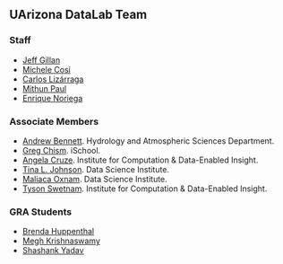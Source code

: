 ## UArizona DataLab Team

### Staff

* [Jeff Gillan](https://www.datascience.arizona.edu/person/jeffrey-gillan)
* [Michele Cosi](https://www.datascience.arizona.edu/person/michele-cosi)
* [Carlos Lizárraga](https://www.datascience.arizona.edu/person/carlos-lizarraga)
* [Mithun Paul](https://www.datascience.arizona.edu/person/mithun-paul)
* [Enrique Noriega](https://www.cs.arizona.edu/person/enrique-noriega-atala)

### Associate Members

* [Andrew Bennett](https://has.arizona.edu/person/andrew-bennett). Hydrology and Atmospheric Sciences Department.
* [Greg Chism](https://ischool.arizona.edu/person/greg-chism). iSchool.
* [Angela Cruze](https://datainsight.arizona.edu/person/angela-cruze). Institute for Computation & Data-Enabled Insight. 
* [Tina L. Johnson](https://www.datascience.arizona.edu/person/tina-l-johnson). Data Science Institute.
* [Maliaca Oxnam](https://www.datascience.arizona.edu/person/maliaca-oxnam). Data Science Institute.
* [Tyson Swetnam](https://datainsight.arizona.edu/person/tyson-swetnam). Institute for Computation & Data-Enabled Insight. 

### GRA Students

* [Brenda Huppenthal](https://www.linkedin.com/in/brenda-huppenthal/)
* [Megh Krishnaswamy](https://iranian-languages.arizona.edu/node/72)
* [Shashank Yadav](https://xinformatics.github.io/)



